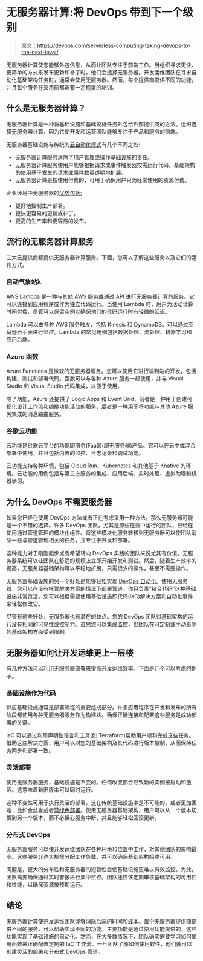 # 无服务器计算:将 DevOps 带到下一个级别

> 原文：<https://devops.com/serverless-computing-taking-devops-to-the-next-level/>

无服务器计算使您能够外包信息，从而让团队专注于前端工作。当组织寻求更快、更简单的方式来发布更新和补丁时，他们会选择无服务器。开发运维团队在寻求自动化基础架构任务时，通常会使用无服务器。然而，每个提供商提供不同的功能，并且每个服务在采用前都需要一定程度的培训。

## 什么是无服务器计算？

无服务器计算是一种将基础设施和基础设施任务外包给外部提供商的方法。组织选择无服务器计算，因为它使开发和运营团队能够专注于产品和服务的前端。

无服务器基础设施与传统的[云自动化模式](https://cloud.netapp.com/blog/cloud-automation-why-where-and-how-cvo-blg)有几个不同之处:

*   无服务器计算服务消除了用户管理或操作基础设施的责任。
*   无服务器计算服务使用户能够根据请求或事件触发器按需运行代码。基础架构的使用基于发生的请求或事件数量透明地扩展。
*   无服务器计算是按使用付费的，可用于确保用户只为经常使用的资源付费。

企业环境中无服务器的[优势包括:](https://platform9.com/blog/gorilla-guide-serverless-benefits/)

*   更好地控制生产部署。
*   更快更容易的更新或补丁。
*   更高的生产率和更容易的发布。

## 流行的无服务器计算服务

三大云提供商都提供无服务器计算服务。下面，您可以了解这些服务以及它们的运作方式。

### 自动气象站λ

AWS Lambda 是一种与其他 AWS 服务或通过 API 进行无服务器计算的服务。它可以连接到应用程序或作为独立代码运行。当使用 Lambda 时，用户为活动计算时间付费，尽管可以保留实例以确保他们的代码运行时有轻微的延迟。

Lambda 可以由多种 AWS 服务触发，包括 Kinesis 和 DynamoDB。可以通过亚马逊云手表进行监控。Lambda 的常见用例包括数据处理、流处理、机器学习和应用后端。

### Azure 函数

Azure Functions 是微软的无服务器服务。您可以使用它进行端到端的开发，包括构建、测试和部署代码。函数可以与各种 Azure 服务一起使用，并与 Visual Studio 和 Visual Studio 代码集成，以便于使用。

除了功能，Azure 还提供了 Logic Apps 和 Event Grid，前者是一种用于创建可视化设计工作流和编排功能活动的服务，后者是一种用于将功能与其他 Azure 服务集成的消息路由服务。

### 谷歌云功能

云功能是谷歌云平台的功能即服务(FaaS)(即无服务器)产品。它可以在云中或混合部署中使用，并且包括内置的监控、日志记录和调试功能。

云功能支持各种环境，包括 Cloud Run、Kubernetes 和其他基于 Knative 的环境。云功能的用例包括与第三方服务的集成、应用后端、实时处理、虚拟助理和机器学习。

## 为什么 DevOps 不需要服务器

如果您已经在使用 DevOps 方法或者正在考虑采用一种方法，那么无服务器可能是一个不错的选择。许多 DevOps 团队，尤其是那些在云中运行的团队，已经在使用通过管道管理的模块化组件。将这些模块化服务转移到无服务器可以使团队消除一些与管道管理相关的任务，并专注于开发和部署。

这种能力对于刚刚起步或者希望转向 DevOps 实践的团队来说尤其有价值。无服务器系统可以让团队在舒适的规模上立即开始开发和测试。然后，随着生产效率的提高，无服务器基础架构可以平稳地扩展，只需很少的操作，甚至不需要操作。

无服务器基础设施的另一个好处是能够轻松实现 [DevOps 自动化](https://blog.stackpulse.com/devops-automation-how-to-streamline-pipelines-without-over-automating/)。使用无服务器，您可以在没有托管解决方案的情况下部署管道。你只负责“粘合代码”这种基础设施非常灵活，您可以根据需要使用基础设施即代码(IaC)解决方案和自动化事件来轻松修改它。

尽管有这些好处，无服务器也有潜在的缺点。您的 DevOps 团队对基础架构的运行没有相同的可见性或控制力。虽然您可以集成监控，但团队在可定制或手动影响的基础架构方面受到限制。

## 无服务器如何让开发运维更上一层楼

有几种方法可以利用无服务器部署来[提高开发运维效率](https://devops.com/solving-the-devops-dilemma-in-the-covid-era/)。下面是几个可以考虑的例子。

### 基础设施作为代码

供应基础设施通常是部署流程的重要组成部分。许多应用程序在开发和发布的所有阶段都使用各种无服务器服务作为构建块。确保正确连接和配置这些服务是成功部署的关键。

IaC 可以通过利用声明性语言和工具(如 Terraform)帮助用户顺利完成这些任务。借助这些解决方案，用户可以对您的基础架构及其代码进行版本控制，从而保持任务同步和部署一致。

### 灵活部署

使用无服务器服务，基础设施是不变的。任何改变都会导致新的实例被启动和激活。这意味着新旧版本可以同时运行。

这种不变性可用于执行灵活的部署，这在传统基础设施中是不可能的，或者更加困难；比如金丝雀或者[蓝绿色部署](https://martinfowler.com/bliki/BlueGreenDeployment.html)。使用无服务器基础架构，用户可以从一个版本切换到另一个版本，而不必担心服务中断，并且能够轻松回滚更新。

### 分布式 DevOps

无服务器服务可以使开发运维团队在各种环境和位置中工作，对其他团队的影响最小。这些服务允许大规模分配工作负载，并可以确保基础架构始终可用。

问题是，更大的分布性和无服务器的短暂性会使基础设施更难以有效监控。为此，团队需要确保通过实时警报进行集中监控。团队还应该定期审核基础架构的可用性和性能，以确保资源按预期运行。

## 结论

无服务器计算使开发运维团队能够消除后端的时间和成本。每个无服务器提供商提供不同的服务，可以帮助实现不同的功能。主要功能是通过使用功能提供的，这些功能实现了基础设施的自动化。然而，在大多数情况下，团队确实需要学习如何使用函数来正确配置定制的 IaC 工作流。一旦团队了解如何使用软件，他们就可以创建灵活的部署和分布式 DevOps 管道。